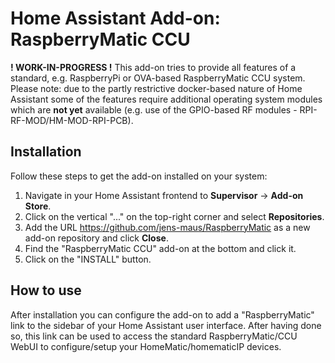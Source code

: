 # Home Assistant Add-on: RaspberryMatic CCU

**! WORK-IN-PROGRESS !**
This add-on tries to provide all features of a standard, e.g. RaspberryPi or OVA-based
RaspberryMatic CCU system. Please note: due to the partly restrictive docker-based nature of
Home Assistant some of the features require additional operating system modules which
are **not yet** available (e.g. use of the GPIO-based RF modules - RPI-RF-MOD/HM-MOD-RPI-PCB).

## Installation

Follow these steps to get the add-on installed on your system:

1. Navigate in your Home Assistant frontend to **Supervisor** -> **Add-on Store**.
2. Click on the vertical "..." on the top-right corner and select **Repositories**.
3. Add the URL https://github.com/jens-maus/RaspberryMatic as a new add-on repository and click **Close**.
4. Find the "RaspberryMatic CCU" add-on at the bottom and click it.
5. Click on the "INSTALL" button.

## How to use

After installation you can configure the add-on to add a "RaspberryMatic" link
to the sidebar of your Home Assistant user interface. After having done so, this link can
be used to access the standard RaspberryMatic/CCU WebUI to configure/setup your
HomeMatic/homematicIP devices.
